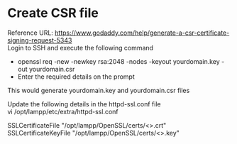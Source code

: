 # Create CSR file
Reference URL: https://www.godaddy.com/help/generate-a-csr-certificate-signing-request-5343  
Login to SSH and execute the following command  
  - openssl req -new -newkey rsa:2048 -nodes -keyout yourdomain.key -out yourdomain.csr  
  - Enter the required details on the prompt

This would generate yourdomain.key and yourdomain.csr files

Update the following details in the httpd-ssl.conf file  
vi /opt/lampp/etc/extra/httpd-ssl.conf  

SSLCertificateFile "/opt/lampp/OpenSSL/certs/<>.crt"  
SSLCertificateKeyFile "/opt/lampp/OpenSSL/certs/<>.key"

